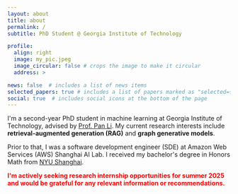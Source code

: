 ```yaml
---
layout: about
title: about
permalink: /
subtitle: PhD Student @ Georgia Institute of Technology

profile:
  align: right
  image: my_pic.jpeg
  image_circular: false # crops the image to make it circular
  address: >

news: false  # includes a list of news items
selected_papers: true # includes a list of papers marked as "selected={true}"
social: true  # includes social icons at the bottom of the page
---
```


I'm a second-year PhD student in machine learning at Georgia Institute of Technology, advised by [Prof. Pan Li](https://sites.google.com/view/panli-purdue/home). My current research interests include **retrieval-augmented generation (RAG)** and **graph generative models**.

Prior to that, I was a software development engineer (SDE) at Amazon Web Services (AWS) Shanghai AI Lab. I received my bachelor's degree in Honors Math from [NYU Shanghai](https://shanghai.nyu.edu/).

<font color="red">**I'm actively seeking research internship opportunities for summer 2025 and would be grateful for any relevant information or recommendations.**</font>

